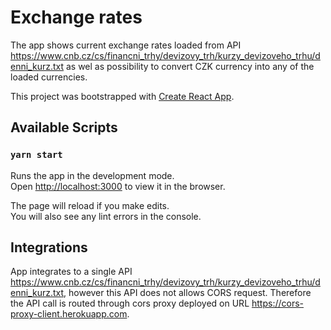 # Exchange rates
The app shows current exchange rates loaded from API https://www.cnb.cz/cs/financni_trhy/devizovy_trh/kurzy_devizoveho_trhu/denni_kurz.txt as wel as possibility to convert CZK currency into any of the loaded currencies.

This project was bootstrapped with [Create React App](https://github.com/facebook/create-react-app).

## Available Scripts

### `yarn start`

Runs the app in the development mode.\
Open [http://localhost:3000](http://localhost:3000) to view it in the browser.

The page will reload if you make edits.\
You will also see any lint errors in the console.

## Integrations
App integrates to a single API https://www.cnb.cz/cs/financni_trhy/devizovy_trh/kurzy_devizoveho_trhu/denni_kurz.txt, however this API does not allows CORS request. Therefore the API call is routed through cors proxy deployed on URL https://cors-proxy-client.herokuapp.com.
